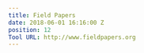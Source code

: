```yaml
---
title: Field Papers
date: 2018-06-01 16:16:00 Z
position: 12
Tool URL: http://www.fieldpapers.org
---
```


